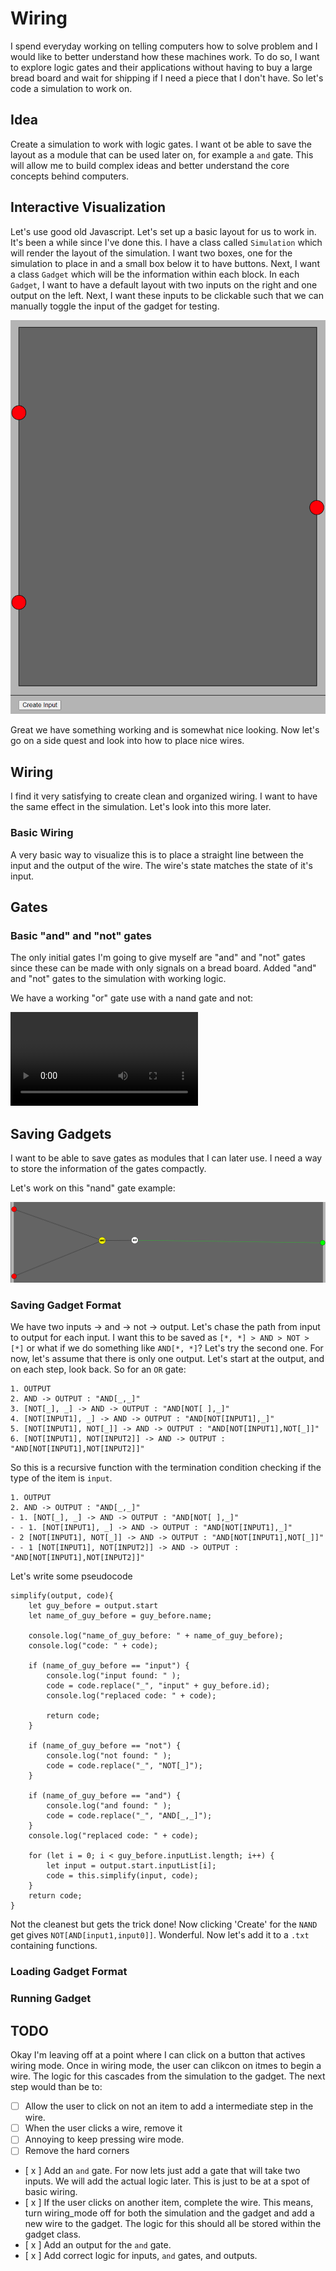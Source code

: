 # Wiring
I spend everyday working on telling computers how to solve problem and I would like to better understand how these machines work. To do so, I want to explore logic gates and their applications without having to buy a large bread board and wait for shipping if I need a piece that I don't have. So let's code a simulation to work on. 
## Idea
Create a simulation to work with logic gates. I want ot be able to save the layout as a module that can be used later on, for example a `and` gate. This will allow me to build complex ideas and better understand the core concepts behind computers.
## Interactive Visualization
Let's use good old Javascript. Let's set up a basic layout for us to work in. It's been a while since I've done this. I have a class called `Simulation` which will render the layout of the simulation. I want two boxes, one for the simulation to place in and a small box below it to have buttons. Next, I want a class `Gadget` which will be the information within each block. In each `Gadget`, I want to have a default layout with two inputs on the right and one output on the left. Next, I want these inputs to be clickable such that we can manually toggle the input of the gadget for testing. 

![alt text](images/image.png)

Great we have something working and is somewhat nice looking. Now let's go on a side quest and look into how to place nice wires.

## Wiring
I find it very satisfying to create clean and organized wiring. I want to have the same effect in the simulation. Let's look into this more later.
### Basic Wiring
A very basic way to visualize this is to place a straight line between the input and the output of the wire. The wire's state matches the state of it's input. 


## Gates
### Basic "and" and "not" gates
The only initial gates I'm going to give myself are "and" and "not" gates since these can be made with only signals on a bread board. Added "and" and "not" gates to the simulation with working logic. 

We have a working "or" gate use with a nand gate and not:

<video controls src="images/20250413-2020-24.3106461.mp4" title="Title"></video>


## Saving Gadgets
I want to be able to save gates as modules that I can later use. I need a way to store the information of the gates compactly. 

Let's work on this "nand" gate example:

![alt text](images/image-1.png)

### Saving Gadget Format
We have two inputs -> and -> not -> output. Let's chase the path from input to output for each input. I want this to be saved as `[*, *] > AND > NOT > [*]` or what if we do something like `AND[*, *]`? Let's try the second one. For now, let's assume that there is only one output. Let's start at the output, and on each step, look back. So for an `OR` gate:

```
1. OUTPUT
2. AND -> OUTPUT : "AND[_,_]"
3. [NOT[_], _] -> AND -> OUTPUT : "AND[NOT[ ],_]"
4. [NOT[INPUT1], _] -> AND -> OUTPUT : "AND[NOT[INPUT1],_]"
5. [NOT[INPUT1], NOT[_]] -> AND -> OUTPUT : "AND[NOT[INPUT1],NOT[_]]"
6. [NOT[INPUT1], NOT[INPUT2]] -> AND -> OUTPUT : "AND[NOT[INPUT1],NOT[INPUT2]]"
```

So this is a recursive function with the termination condition checking if the type of the item is `input`.

```
1. OUTPUT
2. AND -> OUTPUT : "AND[_,_]"
- 1. [NOT[_], _] -> AND -> OUTPUT : "AND[NOT[ ],_]"
- - 1. [NOT[INPUT1], _] -> AND -> OUTPUT : "AND[NOT[INPUT1],_]"
- 2 [NOT[INPUT1], NOT[_]] -> AND -> OUTPUT : "AND[NOT[INPUT1],NOT[_]]"
- - 1 [NOT[INPUT1], NOT[INPUT2]] -> AND -> OUTPUT : "AND[NOT[INPUT1],NOT[INPUT2]]"
```

Let's  write some pseudocode
```
simplify(output, code){
    let guy_before = output.start
    let name_of_guy_before = guy_before.name;

    console.log("name_of_guy_before: " + name_of_guy_before);
    console.log("code: " + code);

    if (name_of_guy_before == "input") {
        console.log("input found: " );
        code = code.replace("_", "input" + guy_before.id);
        console.log("replaced code: " + code);
        
        return code;
    }

    if (name_of_guy_before == "not") {
        console.log("not found: " );
        code = code.replace("_", "NOT[_]");
    }

    if (name_of_guy_before == "and") {
        console.log("and found: " );
        code = code.replace("_", "AND[_,_]");
    }
    console.log("replaced code: " + code);

    for (let i = 0; i < guy_before.inputList.length; i++) {
        let input = output.start.inputList[i];
        code = this.simplify(input, code);
    }
    return code;
}
```
Not the cleanest but gets the trick done! Now clicking 'Create' for the `NAND` get gives `NOT[AND[input1,input0]]`. Wonderful. Now let's add it to a `.txt` containing functions. 

### Loading Gadget Format

### Running Gadget

## TODO
Okay I'm leaving off at a point where I can click on a button that actives wiring mode. Once in wiring mode, the user can clikcon on itmes to begin a wire. The logic for this cascades from the simulation to the gadget. The next step would than be to:
- [ ] Allow the user to click on not an item to add a intermediate step in the wire.
- [ ] When the user clicks a wire, remove it
- [ ] Annoying to keep pressing wire mode.
- [ ] Remove the hard corners
- [ x ] Add an `and` gate. For now lets just add a gate that will take two inputs. We will add the actual logic later. This is just to be at a spot of basic wiring.
- [ x ] If the user clicks on another item, complete the wire. This means, turn wiring_mode off for both the simulation and the gadget and add a new wire to the gadget. The logic for this should all be stored within the gadget class. 
- [ x ] Add an output for the `and` gate.
- [ x ] Add correct logic for inputs, `and` gates, and outputs.